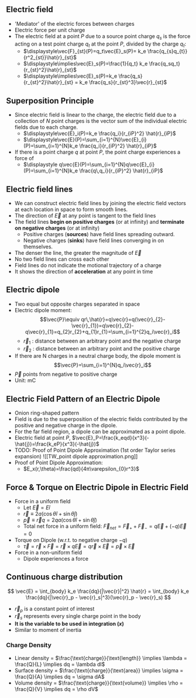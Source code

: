 ## Electric field
- 'Mediator' of the electric forces between charges
- Electric force per unit charge
- The electric field at a point $P$ due to a source point charge $q_s$ is the force acting on a test point charge $q_t$ at the point $P$, divided by the charge $q_t$:
	- $\displaystyle\vec{F}_{st}(P)=q_t\vec{E}_s(P)= k_e \frac{q_{s}q_{t}}{r^2_{st}}\hat{r}_{st}$
	- $\displaystyle\implies\vec{E}_s(P)=\frac{1}{q_t} k_e \frac{q_sq_t}{r_{st}^2}\hat{r}_{st}$
	- $\displaystyle\implies\vec{E}_s(P)=k_e \frac{q_s}{r_{st}^2}\hat{r}_{st} = k_e \frac{q_s}{r_{st}^3}\vec{r}_{st}$
## Superposition Principle
- Since electric field is linear to the charge, the electric field due to a collection of $N$ point charges is the vector sum of the individual electric fields due to each charge.
	- $\displaystyle\vec{E}_i(P)=k_e \frac{q_i}{r_{iP}^2} \hat{r}_{iP}$
	- $\displaystyle\vec{E}(P)=\sum_{i=1}^{N}\vec{E}_{i}(P)=\sum_{i=1}^{N}k_e \frac{q_i}{r_{iP}^2} \hat{r}_{iP}$
- If there is a point charge $q$ at point $P$, the point charge experiences a force of
	- $\displaystyle q\vec{E}(P)=\sum_{i=1}^{N}q\vec{E}_{i}(P)=\sum_{i=1}^{N}k_e \frac{q\,q_i}{r_{iP}^2} \hat{r}_{iP}$
## Electric field lines
- We can construct electric field lines by joining the electric field vectors at each location in space to form smooth lines.
- The direction of $\vec{E}$ at any point is tangent to the field lines
- The field lines **begin on positive charges** (or at infinity) and **terminate on negative charges** (or at infinity)
	- Positive charges (**sources**) have field lines spreading outward.
	- Negative charges (**sinks**) have field lines converging in on themselves.
- The denser the line, the greater the magnitude of $\vec{E}$
- No two field lines can cross each other
- Field lines do not indicate the motional trajectory of a charge
- It shows the direction of **acceleration** at any point in time
## Electric dipole
- Two equal but opposite charges separated in space
- Electric dipole moment: $$\vec{P}\equiv qr\,\hat{r}=q\vec{r}=q(\vec{r}_{2}-\vec{r}_{1})=q\vec{r}_{2}-q\vec{r}_{1}=q_{2}r_{2}+q_{1}r_{1}=\sum_{i=1}^{2}q_i\vec{r}_i$$
	- $\vec{r}_{1}$ : distance between an arbitrary point and the negative charge
	- $\vec{r}_{2}$ : distance between an arbitrary point and the positive charge
- If there are N charges in a neutral charge body, the dipole moment is $$\vec{P}=\sum_{i=1}^{N}q_i\vec{r}_i$$
- $\vec{P}$ points from negative to positive charge
- Unit: mC
## Electric Field Pattern of an Electric Dipole
- Onion ring-shaped pattern
- Field is due to the superposition of the electric fields contributed by the positive and negative charge in the dipole.
- For the far field region, a dipole can be approximated as a point dipole.
- Electric field at point $P$, $\vec{E}_P=\frac{k_eqd}{x^3}(-\hat{j})=\frac{k_eP}{x^3}(-\hat{j})$
- TODO: Proof of Point Dipole Approximation (1st order Taylor series expansion) ![[TW_point dipole approximation.png]]
- Proof of Point Dipole Approximation:
	- $E_x(r,\theta)=\frac{qd}{4π\varepsilon_{0}r^3}$
## Force & Torque on Electric Dipole in Electric Field
- Force in a uniform field
	- Let $\vec{E}=E\hat{i}$
	- $\vec{r} \equiv 2a (\cos \theta \hat{i}+\sin \theta \hat{j})$
	- $\vec{p}\equiv \vec{r}q=2qa(\cos \theta \hat{i}+\sin \theta \hat{j})$
	- Total net force in a uniform field: $\vec{F}_{net}=\vec{F}_{+}+\vec{F}_{-}=q\vec{E}+(-q)\vec{E}=0$
- Torque on Dipole (w.r.t. to negative charge $-q$)
	- $\vec{\tau}=\vec{r}\times \vec{F}=\vec{r}\times q\vec{E}=q\vec{r}\times \vec{E}=\vec{p}\times \vec{E}$
- Force in a non-uniform field
	- Dipole experiences a force
## Continuous charge distribution
$$
\vec{E} = \int_{body} k_e \frac{dq}{|\vec{r}|^2} \hat{r} = \int_{body} k_e \frac{dq}{|\vec{r}_p - \vec{r}_s|^3}(\vec{r}_p - \vec{r}_s)
$$
- $\vec{r}_p$ is a constant point of interest
- $\vec{r}_s$ represents every single charge point in the body
- **It is the variable to be used in integration ($x$)**
- Similar to moment of inertia
### Charge Density
- Linear density = $\frac{\text{charge}}{\text{length}} \implies \lambda = \frac{Q}{L} \implies dq = \lambda dl$
- Surface density = $\frac{\text{charge}}{\text{area}} \implies \sigma = \frac{Q}{A} \implies dq = \sigma dA$
- Volume density = $\frac{\text{charge}}{\text{volume}} \implies \rho = \frac{Q}{V} \implies dq = \rho dV$